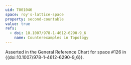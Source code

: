 ```yaml
---
uid: T001046
space: roy's-lattice-space
property: second-countable
value: true
refs:
  - doi: 10.1007/978-1-4612-6290-9_6
    name: Counterexamples in Topology
---
```

Asserted in the General Reference Chart for space #126 in
{{doi:10.1007/978-1-4612-6290-9_6}}.
